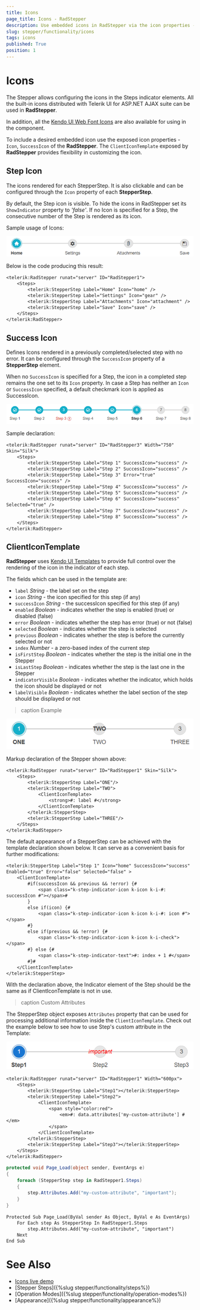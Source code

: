 ```yaml
---
title: Icons
page_title: Icons - RadStepper
description: Use embedded icons in RadStepper via the icon properties - `Icon` and `SuccessIcon`. Customize the icon element further with the `ClientIconTemplate`.
slug: stepper/functionality/icons
tags: icons
published: True
position: 1
---
```


# Icons

The Stepper allows configuring the icons in the Steps indicator elements. All the built-in icons distributed with Telerik UI for ASP.NET AJAX suite can be used in **RadStepper**.

In addition, all the [Kendo UI Web Font Icons](https://docs.telerik.com/kendo-ui/styles-and-layout/icons-web#list-of-font-icons) are also available for using in the component.

To include a desired embedded icon use the exposed icon properties - `Icon`, `SuccessIcon` of the **RadStepper**. The `ClientIconTemplate` exposed by **RadStepper** provides flexibility in customizing the icon.

## Step Icon

The icons rendered for each StepperStep. It is also clickable and can be configured through the `Icon` property of each **StepperStep**.

By default, the Step icon is visible. To hide the icons in RadStepper set its `ShowIndicator` property to *'false'*. If no Icon is specified for a Step, the consecutive number of the Step is rendered as its icon.

Sample usage of Icons:

![Stepper Icons](../images/stepper-functionality-icons-basic.png)

Below is the code producing this result:

````ASP.NET
<telerik:RadStepper runat="server" ID="RadStepper1">
    <Steps>
        <telerik:StepperStep Label="Home" Icon="home" />
        <telerik:StepperStep Label="Settings" Icon="gear" />
        <telerik:StepperStep Label="Attachments" Icon="attachment" />
        <telerik:StepperStep Label="Save" Icon="save" />
    </Steps>
</telerik:RadStepper>
````

## Success Icon

Defines Icons rendered in a previously completed/selected step with no error. It can be configured through the `SuccessIcon` property of a **StepperStep** element.

When no `SuccessIcon` is specified for a Step, the icon in a completed step remains the one set to its `Icon` property. In case a Step has neither an `Icon` or `SuccessIcon` specified, a default checkmark icon is applied as SuccessIcon.

![Stepper SuccessIcon](../images/stepper-functionality-icons-successicon.png)

Sample declaration:

````ASPX
<telerik:RadStepper runat="server" ID="RadStepper3" Width="750" Skin="Silk">
    <Steps>
        <telerik:StepperStep Label="Step 1" SuccessIcon="success" />
        <telerik:StepperStep Label="Step 2" SuccessIcon="success" />
        <telerik:StepperStep Label="Step 3" Error="true" SuccessIcon="success" />
        <telerik:StepperStep Label="Step 4" SuccessIcon="success" />
        <telerik:StepperStep Label="Step 5" SuccessIcon="success" />
        <telerik:StepperStep Label="Step 6" SuccessIcon="success" Selected="true" />
        <telerik:StepperStep Label="Step 7" SuccessIcon="success" />
        <telerik:StepperStep Label="Step 8" SuccessIcon="success" />
    </Steps>
</telerik:RadStepper>
````

## ClientIconTemplate

**RadStepper** uses [Kendo UI Templates](https://docs.telerik.com/kendo-ui/framework/templates/overview) to provide full control over the rendering of the icon in the indicator of each step.

The fields which can be used in the template are:

 - `label` *String* - the label set on the step
 - `icon` *String* - the icon specified for this step (if any)
 - `successIcon` *String* - the successIcon specified for this step (if any)
 - `enabled` *Boolean* - indicates whether the step is enabled (true) or disabled (false)
 - `error` *Boolean* - indicates whether the step has error (true) or not (false)
 - `selected` *Boolean* - indicates whether the step is selected
 - `previous` *Boolean* - indicates whether the step is before the currently selected or not
 - `index` *Number* - a zero-based index of the current step
 - `isFirstStep` *Boolean* - indicates whether the step is the initial one in the Stepper
 - `isLastStep` *Boolean* - indicates whether the step is the last one in the Stepper
 - `indicatorVisible` *Boolean* - indicates whether the indicator, which holds the icon should be displayed or not
 - `labelVisible` *Boolean* - indicates whether the label section of the step should be displayed or not

>caption Example

![ClientIconTemplate](../images/stepper-functionality-icons-template.png)

Markup declaration of the Stepper shown above:

````ASPX
<telerik:RadStepper runat="server" ID="RadStepper1" Skin="Silk">
    <Steps>
        <telerik:StepperStep Label="ONE"/>
        <telerik:StepperStep Label="TWO">
            <ClientIconTemplate>
                <strong>#: label #</strong>
            </ClientIconTemplate>
        </telerik:StepperStep>
        <telerik:StepperStep Label="THREE"/>
    </Steps>
</telerik:RadStepper>
````

The default appearance of a StepperStep can be achieved with the template declaration shown below. It can serve as a convenient basis for further modifications:

````ASPX
<telerik:StepperStep Label="Step 1" Icon="home" SuccessIcon="success" Enabled="true" Error="false" Selected="false" >
    <ClientIconTemplate>
        #if(successIcon && previous && !error) {#
            <span class="k-step-indicator-icon k-icon k-i-#: successIcon #"></span>#
        }
        else if(icon) {#
            <span class="k-step-indicator-icon k-icon k-i-#: icon #"></span>
        #}
        else if(previous && !error) {#
            <span class="k-step-indicator-icon k-icon k-i-check"></span>
        #} else {#
            <span class="k-step-indicator-text">#: index + 1 #</span>
        #}#
    </ClientIconTemplate>
</telerik:StepperStep>  
````

With the declaration above, the Indicator element of the Step should be the same as if ClientIconTemplate is not in use.

>caption Custom Attributes

The StepperStep object exposes `Attributes` property that can be used for processing additional information inside the `ClientIconTemplate`.
Check out the example below to see how to use Step's custom attribute in the Template:

![Custom Attribute in Template](../images/stepper-functionality-icons-template-attributes.png)

````ASPX
<telerik:RadStepper runat="server" ID="RadStepper1" Width="600px">
    <Steps>
        <telerik:StepperStep Label="Step1"></telerik:StepperStep>
        <telerik:StepperStep Label="Step2">
            <ClientIconTemplate>
                <span style="color:red">
                    <em>#: data.attributes['my-custom-attribute'] #</em>
                </span>
            </ClientIconTemplate>
        </telerik:StepperStep>
        <telerik:StepperStep Label="Step3"></telerik:StepperStep>
    </Steps>
</telerik:RadStepper>
````

````C#
protected void Page_Load(object sender, EventArgs e)
{
    foreach (StepperStep step in RadStepper1.Steps)
    {
        step.Attributes.Add("my-custom-attribute", "important");
    }
}
````
````VB
Protected Sub Page_Load(ByVal sender As Object, ByVal e As EventArgs)
    For Each step As StepperStep In RadStepper1.Steps
        step.Attributes.Add("my-custom-attribute", "important")
    Next
End Sub
````

# See Also

 * [Icons live demo](https://demos.telerik.com/aspnet-ajax/stepper/icons/defaultcs.aspx) 
 * [Stepper Steps]({%slug stepper/functionality/steps%}) 
 * [Operation Modes]({%slug stepper/functionality/operation-modes%}) 
 * [Appearance]({%slug stepper/functionality/appearance%}) 



